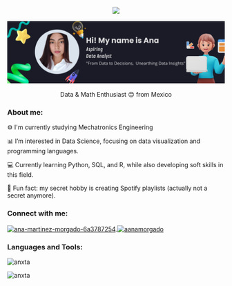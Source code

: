 <p align="center">
  <img src="https://komarev.com/ghpvc/?username=anxta&label=Profile%20views&color=0e75b6&style=flat" />
</p>

![Texto alternativo](https://github.com/anxta/anxta/raw/main/banner%20%282%29.png)

<p align="center">Data & Math Enthusiast 😊 from Mexico </p>

<h3 align="left"> About me:  </h3>
<p align="left"> ⚙️ I'm currently studying Mechatronics Engineering </p>
<p align="left"> 📊 I’m interested in Data Science, focusing on data visualization and programming languages. </p>
<p align="left"> 💻 Currently learning Python, SQL, and R, while also developing soft skills in this field. </p>
<p align="left"> 🥳 Fun fact: my secret hobby is creating Spotify playlists (actually not a secret anymore). </p>

<h3 align="left">Connect with me:</h3>
<p align="left">
  <a href="https://linkedin.com/in/ana-martinez-morgado-6a3787254" target="blank">
    <img align="center" src="https://raw.githubusercontent.com/rahuldkjain/github-profile-readme-generator/master/src/images/icons/Social/linked-in-alt.svg" alt="ana-martinez-morgado-6a3787254" height="30" width="40" />
  </a>
  <a href="https://kaggle.com/aanamorgado" target="blank">
    <img align="center" src="https://raw.githubusercontent.com/rahuldkjain/github-profile-readme-generator/master/src/images/icons/Social/kaggle.svg" alt="aanamorgado" height="30" width="40" />
  </a>
</p>

<h3 align="left">Languages and Tools:</h3>
<!-- Your list of tools and languages here -->

<p align="left">
  <img src="https://github-readme-stats.vercel.app/api?username=anxta&show_icons=true&theme=cobalt" alt="anxta" />
</p>

<p align="left">
  <img src="https://github-readme-stats.vercel.app/api/top-langs?username=anxta&show_icons=true&theme=cobalt&layout=compact" alt="anxta" />
</p>
